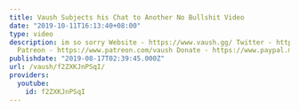 ```yaml
---
title: Vaush Subjects his Chat to Another No Bullshit Video
date: "2019-10-11T16:13:40+08:00"
type: video
description: im so sorry Website - https://www.vaush.gg/ Twitter - https://twitter.com/VaushV
  Patreon - https://www.patreon.com/vaush Donate - https://www.paypal.me/vaush
publishdate: "2019-08-17T02:39:45.000Z"
url: /vaush/f2ZXKJnPSqI/
providers:
  youtube:
    id: f2ZXKJnPSqI
---
```

